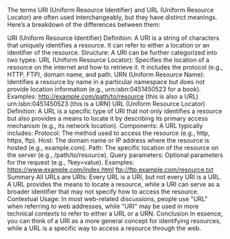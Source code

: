 The terms URI (Uniform Resource Identifier) and URL (Uniform Resource Locator) are often used interchangeably, but they have distinct meanings. Here’s a breakdown of the differences between them:

URI (Uniform Resource Identifier)
Definition: A URI is a string of characters that uniquely identifies a resource. It can refer to either a location or an identifier of the resource.
Structure: A URI can be further categorized into two types:
URL (Uniform Resource Locator): Specifies the location of a resource on the internet and how to retrieve it. It includes the protocol (e.g., HTTP, FTP), domain name, and path.
URN (Uniform Resource Name): Identifies a resource by name in a particular namespace but does not provide location information (e.g., urn:isbn:0451450523 for a book).
Examples:
http://example.com/path/to/resource (this is also a URL)
urn:isbn:0451450523 (this is a URN)
URL (Uniform Resource Locator)
Definition: A URL is a specific type of URI that not only identifies a resource but also provides a means to locate it by describing its primary access mechanism (e.g., its network location).
Components: A URL typically includes:
Protocol: The method used to access the resource (e.g., http, https, ftp).
Host: The domain name or IP address where the resource is hosted (e.g., example.com).
Path: The specific location of the resource on the server (e.g., /path/to/resource).
Query parameters: Optional parameters for the request (e.g., ?key=value).
Examples:
https://www.example.com/index.html
ftp://ftp.example.com/resource.txt
Summary
All URLs are URIs: Every URL is a URI, but not every URI is a URL. A URL provides the means to locate a resource, while a URI can serve as a broader identifier that may not specify how to access the resource.
Contextual Usage: In most web-related discussions, people use "URL" when referring to web addresses, while "URI" may be used in more technical contexts to refer to either a URL or a URN.
Conclusion
In essence, you can think of a URI as a more general concept for identifying resources, while a URL is a specific way to access a resource through the web.